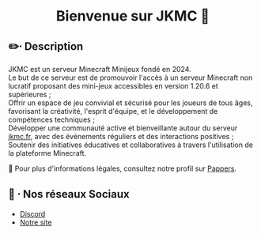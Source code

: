 <h1 align="center">Bienvenue sur JKMC 👋</h1> 

## ✏️⸱ Description  
JKMC est un serveur Minecraft Minijeux fondé en 2024.  
Le but de ce serveur est de promouvoir l'accès à un serveur Minecraft non lucratif proposant des mini-jeux accessibles en version 1.20.6 et supérieures ;   
Offrir un espace de jeu convivial et sécurisé pour les joueurs de tous âges, favorisant la créativité, l'esprit d'équipe, et le développement de compétences techniques ;   
Développer une communauté active et bienveillante autour du serveur [jkmc.fr](https://jkmc.fr), avec des événements réguliers et des interactions positives ;   
Soutenir des initiatives éducatives et collaboratives à travers l'utilisation de la plateforme Minecraft.

📝 Pour plus d'informations légales, consultez notre profil sur [Pappers](https://www.pappers.fr/entreprise/jkmc-serveur-minecraft-933581266).

## 📸 ⸱ Nos réseaux Sociaux  
- [Discord](https://dsc.gg/jkmc)  
- [Notre site](https://jkmc.fr)
